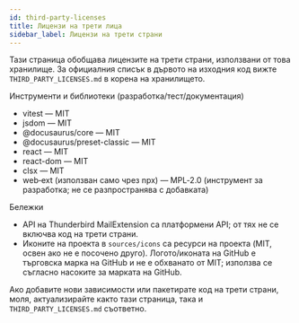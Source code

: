 ```yaml
---
id: third-party-licenses
title: Лицензи на трети лица
sidebar_label: Лицензи на трети страни
---
```


Тази страница обобщава лицензите на трети страни, използвани от това хранилище. За
официалния списък в дървото на изходния код вижте `THIRD_PARTY_LICENSES.md` в
корена на хранилището.

Инструменти и библиотеки (разработка/тест/документация)

- vitest — MIT
- jsdom — MIT
- @docusaurus/core — MIT
- @docusaurus/preset-classic — MIT
- react — MIT
- react-dom — MIT
- clsx — MIT
- web‑ext (използван само чрез npx) — MPL‑2.0 (инструмент за разработка; не се разпространява с добавката)

Бележки

- API на Thunderbird MailExtension са платформени API; от тях не се включва код на трети страни.
- Иконите на проекта в `sources/icons` са ресурси на проекта (MIT, освен ако не е посочено друго). Логото/иконата на GitHub е търговска марка на GitHub и не е обхванато от MIT; използва се съгласно насоките за марката на GitHub.

Ако добавите нови зависимости или пакетирате код на трети страни, моля, актуализирайте както тази
страница, така и `THIRD_PARTY_LICENSES.md` съответно.
